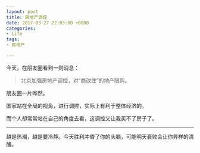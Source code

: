 ```yaml
---
layout: post
title: 房地产调控
date: 2017-03-27 22:03:00 +0800
categories:
- Life
tags:
- 房地产

---
```


今天，在朋友圈看到一则消息：

> 北京加强房地产调控，对“商改住”的地产限购。

朋友圈一片哗然。

国家站在全局的视角，进行调控，实际上有利于整体经济的。

而个人却常常站在自己的角度去看，这调控又让我买不了房子了。

----

越是热潮，越是要冷静。今天胜利冲昏了你的头脑，可能明天衰败会让你异样的清醒。